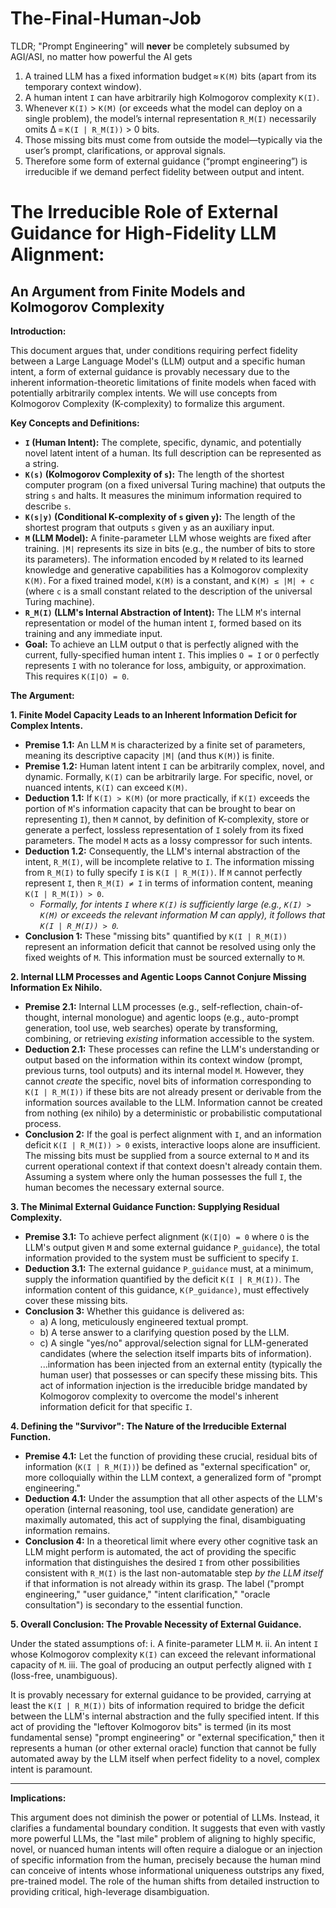 # The-Final-Human-Job

TLDR; "Prompt Engineering" will **never** be completely subsumed by AGI/ASI, no matter how powerful the AI gets

1.  A trained LLM has a fixed information budget ≈ `K(M)` bits (apart from its temporary context window).
2.  A human intent `I` can have arbitrarily high Kolmogorov complexity `K(I)`.
3.  Whenever `K(I)` > `K(M)` (or exceeds what the model can deploy on a single problem), the model’s internal representation `R_M(I)` necessarily omits Δ = `K(I | R_M(I))` > 0 bits.
4.  Those missing bits must come from outside the model—typically via the user’s prompt, clarifications, or approval signals.
5.  Therefore some form of external guidance (“prompt engineering”) is irreducible if we demand perfect fidelity between output and intent.

# The Irreducible Role of External Guidance for High-Fidelity LLM Alignment:
## An Argument from Finite Models and Kolmogorov Complexity

**Introduction:**

This document argues that, under conditions requiring perfect fidelity between a Large Language Model's (LLM) output and a specific human intent, a form of external guidance is provably necessary due to the inherent information-theoretic limitations of finite models when faced with potentially arbitrarily complex intents. We will use concepts from Kolmogorov Complexity (K-complexity) to formalize this argument.

**Key Concepts and Definitions:**

*   **`I` (Human Intent):** The complete, specific, dynamic, and potentially novel latent intent of a human. Its full description can be represented as a string.
*   **`K(s)` (Kolmogorov Complexity of `s`):** The length of the shortest computer program (on a fixed universal Turing machine) that outputs the string `s` and halts. It measures the minimum information required to describe `s`.
*   **`K(s|y)` (Conditional K-complexity of `s` given `y`):** The length of the shortest program that outputs `s` given `y` as an auxiliary input.
*   **`M` (LLM Model):** A finite-parameter LLM whose weights are fixed after training. `|M|` represents its size in bits (e.g., the number of bits to store its parameters). The information encoded by `M` related to its learned knowledge and generative capabilities has a Kolmogorov complexity `K(M)`. For a fixed trained model, `K(M)` is a constant, and `K(M) ≤ |M| + c` (where `c` is a small constant related to the description of the universal Turing machine).
*   **`R_M(I)` (LLM's Internal Abstraction of Intent):** The LLM `M`'s internal representation or model of the human intent `I`, formed based on its training and any immediate input.
*   **Goal:** To achieve an LLM output `O` that is perfectly aligned with the current, fully-specified human intent `I`. This implies `O = I` or `O` perfectly represents `I` with no tolerance for loss, ambiguity, or approximation. This requires `K(I|O) = 0`.

**The Argument:**

**1. Finite Model Capacity Leads to an Inherent Information Deficit for Complex Intents.**

*   **Premise 1.1:** An LLM `M` is characterized by a finite set of parameters, meaning its descriptive capacity `|M|` (and thus `K(M)`) is finite.
*   **Premise 1.2:** Human latent intent `I` can be arbitrarily complex, novel, and dynamic. Formally, `K(I)` can be arbitrarily large. For specific, novel, or nuanced intents, `K(I)` can exceed `K(M)`.
*   **Deduction 1.1:** If `K(I) > K(M)` (or more practically, if `K(I)` exceeds the portion of `M`'s information capacity that can be brought to bear on representing `I`), then `M` cannot, by definition of K-complexity, store or generate a perfect, lossless representation of `I` solely from its fixed parameters. The model `M` acts as a lossy compressor for such intents.
*   **Deduction 1.2:** Consequently, the LLM's internal abstraction of the intent, `R_M(I)`, will be incomplete relative to `I`. The information missing from `R_M(I)` to fully specify `I` is `K(I | R_M(I))`. If `M` cannot perfectly represent `I`, then `R_M(I) ≠ I` in terms of information content, meaning `K(I | R_M(I)) > 0`.
    *   *Formally, for intents `I` where `K(I)` is sufficiently large (e.g., `K(I) > K(M)` or exceeds the relevant information M can apply), it follows that `K(I | R_M(I)) > 0`.*
*   **Conclusion 1:** These "missing bits" quantified by `K(I | R_M(I))` represent an information deficit that cannot be resolved using only the fixed weights of `M`. This information must be sourced externally to `M`.

**2. Internal LLM Processes and Agentic Loops Cannot Conjure Missing Information Ex Nihilo.**

*   **Premise 2.1:** Internal LLM processes (e.g., self-reflection, chain-of-thought, internal monologue) and agentic loops (e.g., auto-prompt generation, tool use, web searches) operate by transforming, combining, or retrieving *existing* information accessible to the system.
*   **Deduction 2.1:** These processes can refine the LLM's understanding or output based on the information within its context window (prompt, previous turns, tool outputs) and its internal model `M`. However, they cannot *create* the specific, novel bits of information corresponding to `K(I | R_M(I))` if these bits are not already present or derivable from the information sources available to the LLM. Information cannot be created from nothing (ex nihilo) by a deterministic or probabilistic computational process.
*   **Conclusion 2:** If the goal is perfect alignment with `I`, and an information deficit `K(I | R_M(I)) > 0` exists, interactive loops alone are insufficient. The missing bits must be supplied from a source external to `M` and its current operational context if that context doesn't already contain them. Assuming a system where only the human possesses the full `I`, the human becomes the necessary external source.

**3. The Minimal External Guidance Function: Supplying Residual Complexity.**

*   **Premise 3.1:** To achieve perfect alignment (`K(I|O) = 0` where `O` is the LLM's output given `M` and some external guidance `P_guidance`), the total information provided to the system must be sufficient to specify `I`.
*   **Deduction 3.1:** The external guidance `P_guidance` must, at a minimum, supply the information quantified by the deficit `K(I | R_M(I))`. The information content of this guidance, `K(P_guidance)`, must effectively cover these missing bits.
*   **Conclusion 3:** Whether this guidance is delivered as:
    *   a) A long, meticulously engineered textual prompt.
    *   b) A terse answer to a clarifying question posed by the LLM.
    *   c) A single "yes/no" approval/selection signal for LLM-generated candidates (where the selection itself imparts bits of information).
    ...information has been injected from an external entity (typically the human user) that possesses or can specify these missing bits. This act of information injection is the irreducible bridge mandated by Kolmogorov complexity to overcome the model's inherent information deficit for that specific `I`.

**4. Defining the "Survivor": The Nature of the Irreducible External Function.**

*   **Premise 4.1:** Let the function of providing these crucial, residual bits of information (`K(I | R_M(I))`) be defined as "external specification" or, more colloquially within the LLM context, a generalized form of "prompt engineering."
*   **Deduction 4.1:** Under the assumption that all other aspects of the LLM's operation (internal reasoning, tool use, candidate generation) are maximally automated, this act of supplying the final, disambiguating information remains.
*   **Conclusion 4:** In a theoretical limit where every other cognitive task an LLM might perform is automated, the act of providing the specific information that distinguishes the desired `I` from other possibilities consistent with `R_M(I)` is the last non-automatable step *by the LLM itself* if that information is not already within its grasp. The label ("prompt engineering," "user guidance," "intent clarification," "oracle consultation") is secondary to the essential function.

**5. Overall Conclusion: The Provable Necessity of External Guidance.**

Under the stated assumptions of:
    i.  A finite-parameter LLM `M`.
    ii. An intent `I` whose Kolmogorov complexity `K(I)` can exceed the relevant informational capacity of `M`.
    iii. The goal of producing an output perfectly aligned with `I` (loss-free, unambiguous).

It is provably necessary for external guidance to be provided, carrying at least the `K(I | R_M(I))` bits of information required to bridge the deficit between the LLM's internal abstraction and the fully specified intent. If this act of providing the "leftover Kolmogorov bits" is termed (in its most fundamental sense) "prompt engineering" or "external specification," then it represents a human (or other external oracle) function that cannot be fully automated away by the LLM itself when perfect fidelity to a novel, complex intent is paramount.

---
**Implications:**

This argument does not diminish the power or potential of LLMs. Instead, it clarifies a fundamental boundary condition. It suggests that even with vastly more powerful LLMs, the "last mile" problem of aligning to highly specific, novel, or nuanced human intents will often require a dialogue or an injection of specific information from the human, precisely because the human mind can conceive of intents whose informational uniqueness outstrips any fixed, pre-trained model. The role of the human shifts from detailed instruction to providing critical, high-leverage disambiguation.
